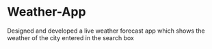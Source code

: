 # Weather-App
Designed and developed a live weather forecast app which shows the weather of the city entered in the search box
